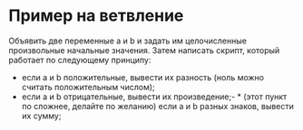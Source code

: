 # Пример на ветвление

Объявить две переменные a и b и задать им целочисленные произвольные начальные
значения.
Затем написать скрипт, который работает по следующему принципу:
- если a и b положительные, вывести их разность (ноль можно считать положительным числом);
- если а и b отрицательные, вывести их произведение;- * (этот пункт по сложнее, делайте по желанию) если а и b разных знаков, вывести их сумму;